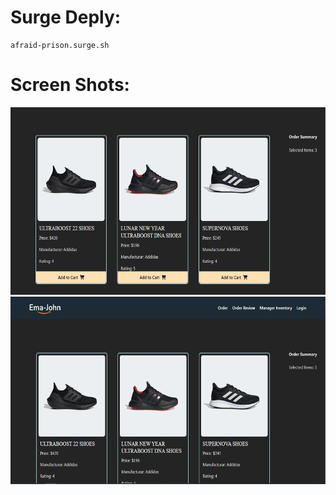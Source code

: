 # Surge Deply:
```
afraid-prison.surge.sh
```
# Screen Shots: 
<img src="./1.PNG" style="width: 100%; height: 300px">
<img src="./2.PNG" style="width: 100%; height: 300px">